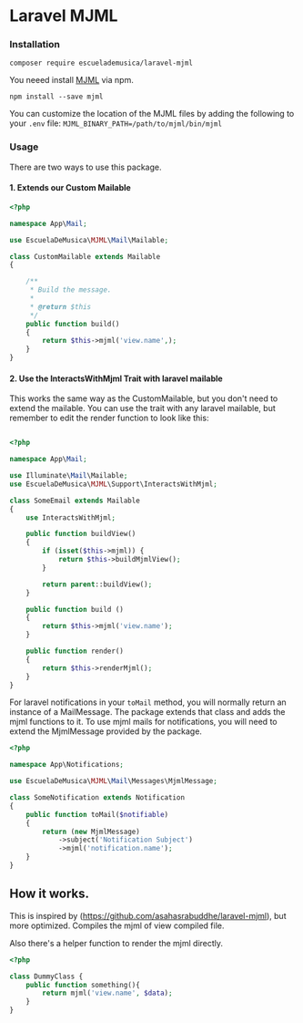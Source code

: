 # Laravel MJML

### Installation

`composer require escuelademusica/laravel-mjml`

You neeed install [MJML](https://mjml.io/) via npm.

`npm install --save mjml`

You can customize the location of the MJML files by adding the following to your `.env` file:
`MJML_BINARY_PATH=/path/to/mjml/bin/mjml`

### Usage

There are two ways to use this package.

#### 1. Extends our Custom Mailable

```php
<?php

namespace App\Mail;

use EscuelaDeMusica\MJML\Mail\Mailable;

class CustomMailable extends Mailable
{

    /**
     * Build the message.
     *
     * @return $this
     */
    public function build()
    {
        return $this->mjml('view.name',);
    }
}
```

#### 2. Use the InteractsWithMjml Trait with laravel mailable

This works the same way as the CustomMailable, but you don't need to extend the mailable. You can use the trait with any laravel mailable, but remember to edit the render function to look like this:

```php

<?php

namespace App\Mail;

use Illuminate\Mail\Mailable;
use EscuelaDeMusica\MJML\Support\InteractsWithMjml;

class SomeEmail extends Mailable
{
    use InteractsWithMjml;

    public function buildView()
    {
        if (isset($this->mjml)) {
            return $this->buildMjmlView();
        }

        return parent::buildView();
    }

    public function build ()
    {
        return $this->mjml('view.name');
    }

    public function render()
    {
        return $this->renderMjml();
    }
}
```

For laravel notifications in your `toMail` method, you will normally return an instance of a MailMessage. The package extends that class and adds the mjml functions to it. To use mjml mails for notifications, you will need to extend the MjmlMessage provided by the package.

```php
<?php

namespace App\Notifications;

use EscuelaDeMusica\MJML\Mail\Messages\MjmlMessage;

class SomeNotification extends Notification
{
    public function toMail($notifiable)
    {
        return (new MjmlMessage)
            ->subject('Notification Subject')
            ->mjml('notification.name');
    }
}
```

## How it works.

This is inspired by (https://github.com/asahasrabuddhe/laravel-mjml), but more optimized.
Compiles the mjml of view compiled file.

Also there's a helper function to render the mjml directly.

```php
<?php

class DummyClass {
    public function something(){
        return mjml('view.name', $data);
    }
}
```
